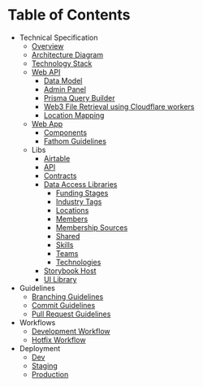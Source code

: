 # Table of Contents

- Technical Specification
  - [Overview](../README.md)
  - [Architecture Diagram](ARCHITECTURE_DIAGRAM.md)
  - [Technology Stack](TECHNOLOGY_STACK.md)
  - [Web API](../apps/web-api/README.md)
    - [Data Model](../apps/web-api/docs/DATA_MODEL.md)
    - [Admin Panel](ADMIN_PANEL.md)
    - [Prisma Query Builder](../apps/web-api/src/utils/prisma-query-builder/README.md)
    - [Web3 File Retrieval using Cloudflare workers](../apps/web-api/cloudflare/workers/web3-file-retrieval/web3-file-retrieval.md)
    - [Location Mapping](./LOCATION_MAPPING.md)
  - [Web App](../apps/web-app/README.md)
    - [Components](WEB_APP_COMPONENTS.md)
    - [Fathom Guidelines](GUIDELINES_FATHOM.md)
  - Libs
    - [Airtable](../libs/airtable/README.md)
    - [API](../libs/api/README.md)
    - [Contracts](../libs/contracts/README.md)
    - [Data Access Libraries](DATA_ACCESS_LIBRARIES.md)
      - [Funding Stages](../libs/funding-stages/data-access/README.md)
      - [Industry Tags](../libs/industry-tags/data-access/README)
      - [Locations](../libs/locations/data-access/README)
      - [Members](../libs/members/data-access/README)
      - [Membership Sources](../libs/membership-sources/data-access/README)
      - [Shared](../libs/shared/data-access/README)
      - [Skills](../libs/skills/data-access/README)
      - [Teams](../libs/teams/data-access/README)
      - [Technologies](../libs/technologies/data-access/README)
    - [Storybook Host](../libs/storybook-host/README.md)
    - [UI Library](../libs/ui/README.md)
- Guidelines
  - [Branching Guidelines](GUIDELINES_BRANCHING.md)
  - [Commit Guidelines](GUIDELINES_COMMIT.md)
  - [Pull Request Guidelines](GUIDELINES_PULL_REQUEST.md)
- Workflows
  - [Development Workflow](WORKFLOW_DEVELOPMENT.md)
  - [Hotfix Workflow](WORKFLOW_HOTFIX.md)
- Deployment
  - [Dev](DEPLOYMENT_DEV.md)
  - [Staging](DEPLOYMENT_STAGING.md)
  - [Production](DEPLOYMENT_PRODUCTION.md)
